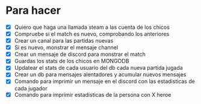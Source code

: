 # Para hacer

- [x] Quiero que haga una llamada steam a las cuenta de los chicos 
- [x] Compruebe si el match es nuevo, comprobando los anteriores 
- [x] Crear un canal para las partidas nuevas 
- [x] Si es nuevo, monstrar el mensaje channel 
- [x] Crear un mensaje de discord para monstrar el match 
- [x] Guardas los stats de los chicos en MONGODB  
- [x] Updatear el stats de cada usuario del db cada nueva partida jugada
- [x] Crear un db para mensajes alentadores y acumular nuevos mensajes
- [x] Comando para imprimir un mensaje en el discord con las estadisticas de cada jugador 
- [x] Comando para imprimir estadisticas de la persona con X heroe 